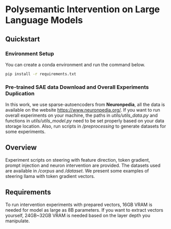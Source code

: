 # Polysemantic Intervention on Large Language Models
## Quickstart
### Environment Setup
You can create a conda environment and run the command below.
```bash
pip install -r requirements.txt
```

### Pre-trained SAE data Download and Overall Experiments Duplication
In this work, we use sparse-autoencoders from **Neuronpedia**, all the data is available on the website <https://www.neuronpedia.org/>. If you want to run overall experiments on your machine, the paths in *utils/utils_data.py* and functions in *utils/utils_model.py* need to be set properly based on your data storage location. Also, run scripts in */preprocessing* to generate datasets for some experiments.

## Overview
Experiment scripts on steering with feature direction, token gradient, prompt injection and neuron intervention are provided. The datasets used are available in */corpus* and */dataset*. We present some examples of steering llama with token gradient vectors.

## Requirements
To run intervention experiments with prepared vectors, 16GB VRAM is needed for model as large as 8B parameters. If you want to extract vectors yourself, 24GB~32GB VRAM is needed based on the layer depth you manipulate.
